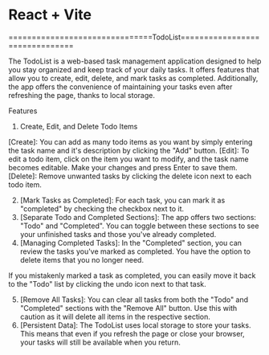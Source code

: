 # React + Vite

===============================TodoList===============================


The TodoList is a web-based task management application designed to help you stay organized and keep track of your daily tasks. It offers features that allow you to create, edit, delete, and mark tasks as completed. Additionally, the app offers the convenience of maintaining your tasks even after refreshing the page, thanks to local storage.

Features
1. Create, Edit, and Delete Todo Items

[Create]: You can add as many todo items as you want by simply entering the task name and it's description by clicking the "Add" button.
[Edit]: To edit a todo item, click on the item you want to modify, and the task name becomes editable. Make your changes and press Enter to save them.
[Delete]: Remove unwanted tasks by clicking the delete icon next to each todo item.

2. [Mark Tasks as Completed]: For each task, you can mark it as "completed" by checking the checkbox next to it.
3. [Separate Todo and Completed Sections]: The app offers two sections: "Todo" and "Completed". You can toggle between these sections to see your unfinished tasks and those you've already completed.
4. [Managing Completed Tasks]: In the "Completed" section, you can review the tasks you've marked as completed. You have the option to delete items that you no longer need.

If you mistakenly marked a task as completed, you can easily move it back to the "Todo" list by clicking the undo icon next to that task.

5. [Remove All Tasks]: You can clear all tasks from both the "Todo" and "Completed" sections with the "Remove All" button. Use this with caution as it will delete all items in the respective section.
6. [Persistent Data]: The TodoList uses local storage to store your tasks. This means that even if you refresh the page or close your browser, your tasks will still be available when you return.
